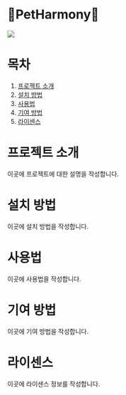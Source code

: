 <h1>🐶PetHarmony🐶</h1>
<img src="https://github.com/user-attachments/assets/fcd3dcec-cf8f-449b-afa5-ff8bb94f6364">

# 목차

1. [프로젝트 소개](#프로젝트-소개)
2. [설치 방법](#설치-방법)
3. [사용법](#사용법)
4. [기여 방법](#기여-방법)
5. [라이센스](#라이센스)

# 프로젝트 소개
이곳에 프로젝트에 대한 설명을 작성합니다.

# 설치 방법
이곳에 설치 방법을 작성합니다.

# 사용법
이곳에 사용법을 작성합니다.

# 기여 방법
이곳에 기여 방법을 작성합니다.

# 라이센스
이곳에 라이센스 정보를 작성합니다.


